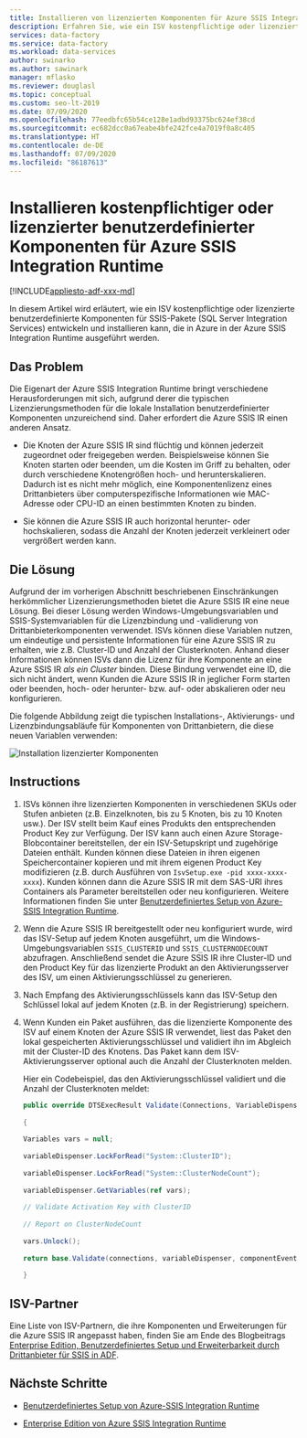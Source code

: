 ```yaml
---
title: Installieren von lizenzierten Komponenten für Azure SSIS Integration Runtime
description: Erfahren Sie, wie ein ISV kostenpflichtige oder lizenzierte benutzerdefinierte Komponenten für die Azure SSIS Integration Runtime entwickeln und installieren kann.
services: data-factory
ms.service: data-factory
ms.workload: data-services
author: swinarko
ms.author: sawinark
manager: mflasko
ms.reviewer: douglasl
ms.topic: conceptual
ms.custom: seo-lt-2019
ms.date: 07/09/2020
ms.openlocfilehash: 77eedbfc65b54ce128e1adbd93375bc624ef38cd
ms.sourcegitcommit: ec682dcc0a67eabe4bfe242fce4a7019f0a8c405
ms.translationtype: HT
ms.contentlocale: de-DE
ms.lasthandoff: 07/09/2020
ms.locfileid: "86187613"
---
```

# <a name="install-paid-or-licensed-custom-components-for-the-azure-ssis-integration-runtime"></a>Installieren kostenpflichtiger oder lizenzierter benutzerdefinierter Komponenten für Azure SSIS Integration Runtime

[!INCLUDE[appliesto-adf-xxx-md](includes/appliesto-adf-xxx-md.md)]

In diesem Artikel wird erläutert, wie ein ISV kostenpflichtige oder lizenzierte benutzerdefinierte Komponenten für SSIS-Pakete (SQL Server Integration Services) entwickeln und installieren kann, die in Azure in der Azure SSIS Integration Runtime ausgeführt werden.

## <a name="the-problem"></a>Das Problem

Die Eigenart der Azure SSIS Integration Runtime bringt verschiedene Herausforderungen mit sich, aufgrund derer die typischen Lizenzierungsmethoden für die lokale Installation benutzerdefinierter Komponenten unzureichend sind. Daher erfordert die Azure SSIS IR einen anderen Ansatz.

-   Die Knoten der Azure SSIS IR sind flüchtig und können jederzeit zugeordnet oder freigegeben werden. Beispielsweise können Sie Knoten starten oder beenden, um die Kosten im Griff zu behalten, oder durch verschiedene Knotengrößen hoch- und herunterskalieren. Dadurch ist es nicht mehr möglich, eine Komponentenlizenz eines Drittanbieters über computerspezifische Informationen wie MAC-Adresse oder CPU-ID an einen bestimmten Knoten zu binden.

-   Sie können die Azure SSIS IR auch horizontal herunter- oder hochskalieren, sodass die Anzahl der Knoten jederzeit verkleinert oder vergrößert werden kann.

## <a name="the-solution"></a>Die Lösung

Aufgrund der im vorherigen Abschnitt beschriebenen Einschränkungen herkömmlicher Lizenzierungsmethoden bietet die Azure SSIS IR eine neue Lösung. Bei dieser Lösung werden Windows-Umgebungsvariablen und SSIS-Systemvariablen für die Lizenzbindung und -validierung von Drittanbieterkomponenten verwendet. ISVs können diese Variablen nutzen, um eindeutige und persistente Informationen für eine Azure SSIS IR zu erhalten, wie z.B. Cluster-ID und Anzahl der Clusterknoten. Anhand dieser Informationen können ISVs dann die Lizenz für ihre Komponente an eine Azure SSIS IR *als ein Cluster* binden. Diese Bindung verwendet eine ID, die sich nicht ändert, wenn Kunden die Azure SSIS IR in jeglicher Form starten oder beenden, hoch- oder herunter- bzw. auf- oder abskalieren oder neu konfigurieren.

Die folgende Abbildung zeigt die typischen Installations-, Aktivierungs- und Lizenzbindungsabläufe für Komponenten von Drittanbietern, die diese neuen Variablen verwenden:

![Installation lizenzierter Komponenten](media/how-to-configure-azure-ssis-ir-licensed-components/licensed-component-installation.png)

## <a name="instructions"></a>Instructions
1. ISVs können ihre lizenzierten Komponenten in verschiedenen SKUs oder Stufen anbieten (z.B. Einzelknoten, bis zu 5 Knoten, bis zu 10 Knoten usw.). Der ISV stellt beim Kauf eines Produkts den entsprechenden Product Key zur Verfügung. Der ISV kann auch einen Azure Storage-Blobcontainer bereitstellen, der ein ISV-Setupskript und zugehörige Dateien enthält. Kunden können diese Dateien in ihren eigenen Speichercontainer kopieren und mit ihrem eigenen Product Key modifizieren (z.B. durch Ausführen von `IsvSetup.exe -pid xxxx-xxxx-xxxx`). Kunden können dann die Azure SSIS IR mit dem SAS-URI ihres Containers als Parameter bereitstellen oder neu konfigurieren. Weitere Informationen finden Sie unter [Benutzerdefiniertes Setup von Azure-SSIS Integration Runtime](how-to-configure-azure-ssis-ir-custom-setup.md).

2. Wenn die Azure SSIS IR bereitgestellt oder neu konfiguriert wurde, wird das ISV-Setup auf jedem Knoten ausgeführt, um die Windows-Umgebungsvariablen `SSIS_CLUSTERID` und `SSIS_CLUSTERNODECOUNT` abzufragen. Anschließend sendet die Azure SSIS IR ihre Cluster-ID und den Product Key für das lizenzierte Produkt an den Aktivierungsserver des ISV, um einen Aktivierungsschlüssel zu generieren.

3. Nach Empfang des Aktivierungsschlüssels kann das ISV-Setup den Schlüssel lokal auf jedem Knoten (z.B. in der Registrierung) speichern.

4. Wenn Kunden ein Paket ausführen, das die lizenzierte Komponente des ISV auf einem Knoten der Azure SSIS IR verwendet, liest das Paket den lokal gespeicherten Aktivierungsschlüssel und validiert ihn im Abgleich mit der Cluster-ID des Knotens. Das Paket kann dem ISV-Aktivierungsserver optional auch die Anzahl der Clusterknoten melden.

    Hier ein Codebeispiel, das den Aktivierungsschlüssel validiert und die Anzahl der Clusterknoten meldet:

    ```csharp
    public override DTSExecResult Validate(Connections, VariableDispenser, IDTSComponentEvents componentEvents, IDTSLogging log) 
                                                                                                                               
    {                                                                                                                             
                                                                                                                               
    Variables vars = null;                                                                                                        
                                                                                                                               
    variableDispenser.LockForRead("System::ClusterID");                                                                           
                                                                                                                               
    variableDispenser.LockForRead("System::ClusterNodeCount");                                                                    
                                                                                                                               
    variableDispenser.GetVariables(ref vars);                                                                                     
                                                                                                                               
    // Validate Activation Key with ClusterID                                                                                     
                                                                                                                               
    // Report on ClusterNodeCount                                                                                                 
                                                                                                                               
    vars.Unlock();                                                                                                                
                                                                                                                               
    return base.Validate(connections, variableDispenser, componentEvents, log);                                                   
                                                                                                                               
    }
    ```

## <a name="isv-partners"></a>ISV-Partner

Eine Liste von ISV-Partnern, die ihre Komponenten und Erweiterungen für die Azure SSIS IR angepasst haben, finden Sie am Ende des Blogbeitrags [Enterprise Edition, Benutzerdefiniertes Setup und Erweiterbarkeit durch Drittanbieter für SSIS in ADF](https://techcommunity.microsoft.com/t5/SQL-Server-Integration-Services/Enterprise-Edition-Custom-Setup-and-3rd-Party-Extensibility-for/ba-p/388360).

## <a name="next-steps"></a>Nächste Schritte

-   [Benutzerdefiniertes Setup von Azure-SSIS Integration Runtime](how-to-configure-azure-ssis-ir-custom-setup.md)

-   [Enterprise Edition von Azure SSIS Integration Runtime](how-to-configure-azure-ssis-ir-enterprise-edition.md)
